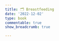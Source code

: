 ```yaml
---
title: 🗂 Breastfeeding
date: '2022-12-02'
type: book
commentable: true
show_breadcrumb: true

---
```


